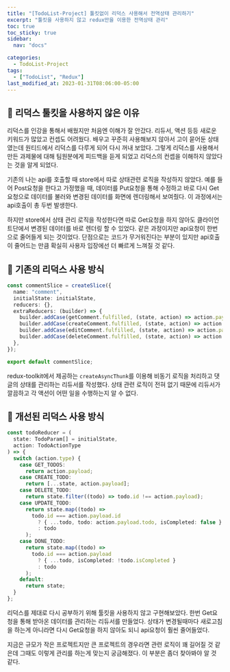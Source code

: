 ```yaml
---
title: "[TodoList-Project] 툴킷없이 리덕스 사용해서 전역상태 관리하기"
excerpt: "툴킷을 사용하지 않고 redux만을 이용한 전역상태 관리"
toc: true
toc_sticky: true
sidebar:
  nav: "docs"

categories:
  - TodoList-Project
tags:
  - ["TodoList", "Redux"]
last_modified_at: 2023-01-31T08:06:00-05:00
---
```


## 📄 리덕스 툴킷을 사용하지 않은 이유

리덕스를 인강을 통해서 배웠지만 처음엔 이해가 잘 안갔다. 리듀서, 액션 등등 새로운 키워드가 많았고 컨셉도 어려웠다. 배우고 꾸준히 사용해보지 않아서 고이 묻어둔 상태였는데 원티드에서 리덕스를 다루게 되어 다시 꺼내 보았다. 그렇게 리덕스를 사용해서 만든 과제물에 대해 팀원분에게 피드백을 듣게 되었고 리덕스의 컨셉을 이해하지 않았다는 것을 알게 되었다.

기존의 나는 api를 호출할 때 store에서 따로 상태관련 로직을 작성하지 않았다.
예를 들어 Post요청을 한다고 가정했을 때, 데이터를 Put요청을 통해 수정하고 바로 다시 Get요청으로 데이터를 불러와 변경된 데이터를 화면에 렌더링해서 보여줬다. 이 과정에서는 api호출이 총 두번 발생한다.

하지만 store에서 상태 관리 로직을 작성한다면 따로 Get요청을 하지 않아도 클라이언트단에서 변경된 데이터를 바로 렌더링 할 수 있었다. 같은 과정이지만 api요청이 한번으로 줄어들게 되는 것이었다. 단점으로는 코드가 무거워진다는 부분이 있지만 api호출이 줄어드는 만큼 확실히 사용자 입장에선 더 빠르게 느껴질 것 같다.

## 📄 기존의 리덕스 사용 방식

```ts
const commentSlice = createSlice({
  name: "comment",
  initialState: initialState,
  reducers: {},
  extraReducers: (builder) => {
    builder.addCase(getComment.fulfilled, (state, action) => action.payload);
    builder.addCase(createComment.fulfilled, (state, action) => action.payload);
    builder.addCase(editComment.fulfilled, (state, action) => action.payload);
    builder.addCase(deleteComment.fulfilled, (state, action) => action.payload);
  },
});

export default commentSlice;
```

redux-toolkit에서 제공하는 `createAsyncThunk`를 이용해 비동기 로직을 처리하고 댓글의 상태를 관리하는 리듀서를 작성했다.
상태 관련 로직이 전혀 없기 때문에 리듀서가 깔끔하고 각 액션이 어떤 일을 수행하는지 알 수 없다.

## 📄 개선된 리덕스 사용 방식

```ts
const todoReducer = (
  state: TodoParam[] = initialState,
  action: TodoActionType
) => {
  switch (action.type) {
    case GET_TODOS:
      return action.payload;
    case CREATE_TODO:
      return [...state, action.payload];
    case DELETE_TODO:
      return state.filter((todo) => todo.id !== action.payload);
    case UPDATE_TODO:
      return state.map((todo) =>
        todo.id === action.payload.id
          ? { ...todo, todo: action.payload.todo, isCompleted: false }
          : todo
      );
    case DONE_TODO:
      return state.map((todo) =>
        todo.id === action.payload
          ? { ...todo, isCompleted: !todo.isCompleted }
          : todo
      );
    default:
      return state;
  }
};
```

리덕스를 제대로 다시 공부하기 위해 툴킷을 사용하지 않고 구현해보았다.
한번 Get요청을 통해 받아온 데이터를 관리하는 리듀서를 만들었다.
상태가 변경될때마다 새로고침을 하는게 아니라면 다시 Get요청을 하지 않아도 되니 api요청이 훨씬 줄어들었다.

지금은 규모가 작은 프로젝트지만 큰 프로젝트의 경우라면 관련 로직이 꽤 길어질 것 같은데 그때도 이렇게 관리를 하는게 맞는지 궁금해졌다. 이 부분은 좀더 찾아봐야 알 것 같다.
